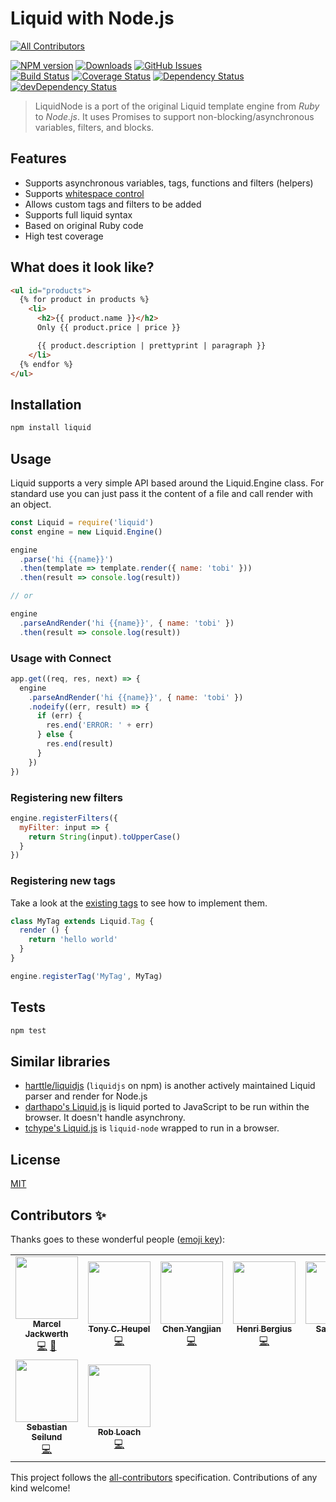 # Liquid with Node.js
<!-- ALL-CONTRIBUTORS-BADGE:START - Do not remove or modify this section -->
[![All Contributors](https://img.shields.io/badge/all_contributors-9-orange.svg?style=flat-square)](#contributors-)
<!-- ALL-CONTRIBUTORS-BADGE:END -->

[![NPM version](https://img.shields.io/npm/v/liquid-node.svg?style=flat)](https://www.npmjs.org/package/liquid-node)
[![Downloads](http://img.shields.io/npm/dm/liquid-node.svg?style=flat)](https://www.npmjs.org/package/liquid-node)
[![GitHub Issues](http://img.shields.io/github/issues/sirlantis/liquid-node.svg?style=flat)](https://github.com/sirlantis/liquid-node/issues)
<br>
[![Build Status](https://img.shields.io/travis/sirlantis/liquid-node.svg?style=flat)](https://travis-ci.org/sirlantis/liquid-node)
[![Coverage Status](https://img.shields.io/coveralls/sirlantis/liquid-node.svg?style=flat)](https://coveralls.io/r/sirlantis/liquid-node?branch=master)
[![Dependency Status](http://img.shields.io/david/sirlantis/liquid-node.svg?style=flat)](https://david-dm.org/sirlantis/liquid-node)
[![devDependency Status](http://img.shields.io/david/dev/sirlantis/liquid-node.svg?style=flat)](https://david-dm.org/sirlantis/liquid-node#info=devDependencies)

> LiquidNode is a port of the original Liquid template engine from *Ruby* to *Node.js*.
> It uses Promises to support non-blocking/asynchronous variables, filters, and blocks.

## Features

- Supports asynchronous variables, tags, functions and filters (helpers)
- Supports [whitespace control](https://shopify.github.io/liquid/basics/whitespace/)
- Allows custom tags and filters to be added
- Supports full liquid syntax
- Based on original Ruby code
- High test coverage

## What does it look like?

```html
<ul id="products">
  {% for product in products %}
    <li>
      <h2>{{ product.name }}</h2>
      Only {{ product.price | price }}

      {{ product.description | prettyprint | paragraph }}
    </li>
  {% endfor %}
</ul>
```

## Installation

```sh
npm install liquid
```

## Usage

Liquid supports a very simple API based around the Liquid.Engine class.
For standard use you can just pass it the content of a file and call render with an object.

```js
const Liquid = require('liquid')
const engine = new Liquid.Engine()

engine
  .parse('hi {{name}}')
  .then(template => template.render({ name: 'tobi' }))
  .then(result => console.log(result))

// or

engine
  .parseAndRender('hi {{name}}', { name: 'tobi' })
  .then(result => console.log(result))
```

### Usage with Connect

```js
app.get((req, res, next) => {
  engine
    .parseAndRender('hi {{name}}', { name: 'tobi' })
    .nodeify((err, result) => {
      if (err) {
        res.end('ERROR: ' + err)
      } else {
        res.end(result)
      }
    })
})
```

### Registering new filters

```javascript
engine.registerFilters({
  myFilter: input => {
    return String(input).toUpperCase()
  }
})
```

### Registering new tags

Take a look at the [existing tags](https://github.com/sirlantis/liquid-node/tree/master/lib/liquid/tags)
to see how to implement them.

```js
class MyTag extends Liquid.Tag {
  render () {
    return 'hello world'
  }
}

engine.registerTag('MyTag', MyTag)
```

## Tests

```sh
npm test
```

## Similar libraries

* [harttle/liquidjs](https://github.com/harttle/liquidjs) (`liquidjs` on npm) is another actively maintained Liquid parser and render for Node.js
* [darthapo's Liquid.js](https://github.com/darthapo/liquid.js) is liquid ported to JavaScript to be run within the browser. It doesn't handle asynchrony.
* [tchype's Liquid.js](https://github.com/tchype/liquid.js) is `liquid-node` wrapped to run in a browser.

## License

[MIT](http://www.opensource.org/licenses/MIT)

## Contributors ✨

Thanks goes to these wonderful people ([emoji key](https://allcontributors.org/docs/en/emoji-key)):

<!-- ALL-CONTRIBUTORS-LIST:START - Do not remove or modify this section -->
<!-- prettier-ignore-start -->
<!-- markdownlint-disable -->
<table>
  <tr>
    <td align="center"><a href="http://twitter.com/sirlantis"><img src="https://avatars1.githubusercontent.com/u/56807?v=4" width="100px;" alt=""/><br /><sub><b>Marcel Jackwerth</b></sub></a><br /><a href="https://github.com/docs/liquid/commits?author=sirlantis" title="Code">💻</a> <a href="https://github.com/docs/liquid/commits?author=sirlantis" title="Documentation">📖</a></td>
    <td align="center"><a href="https://github.com/tchype"><img src="https://avatars0.githubusercontent.com/u/236453?v=4" width="100px;" alt=""/><br /><sub><b>Tony C. Heupel</b></sub></a><br /><a href="https://github.com/docs/liquid/commits?author=tchype" title="Code">💻</a></td>
    <td align="center"><a href="http://cyj.me/"><img src="https://avatars0.githubusercontent.com/u/252317?v=4" width="100px;" alt=""/><br /><sub><b>Chen Yangjian</b></sub></a><br /><a href="https://github.com/docs/liquid/commits?author=cyjake" title="Code">💻</a></td>
    <td align="center"><a href="https://bergie.iki.fi/"><img src="https://avatars1.githubusercontent.com/u/3346?v=4" width="100px;" alt=""/><br /><sub><b>Henri Bergius</b></sub></a><br /><a href="https://github.com/docs/liquid/commits?author=bergie" title="Code">💻</a></td>
    <td align="center"><a href="https://samtiffin.com"><img src="https://avatars2.githubusercontent.com/u/4738037?v=4" width="100px;" alt=""/><br /><sub><b>Sam Tiffin</b></sub></a><br /><a href="https://github.com/docs/liquid/commits?author=samtiffin" title="Code">💻</a></td>
    <td align="center"><a href="https://github.com/kmctown"><img src="https://avatars0.githubusercontent.com/u/1482857?v=4" width="100px;" alt=""/><br /><sub><b>Kris Ciccarello</b></sub></a><br /><a href="https://github.com/docs/liquid/commits?author=kmctown" title="Code">💻</a></td>
    <td align="center"><a href="http://www.swashcap.com/"><img src="https://avatars1.githubusercontent.com/u/1858316?v=4" width="100px;" alt=""/><br /><sub><b>Cory Reed</b></sub></a><br /><a href="https://github.com/docs/liquid/commits?author=swashcap" title="Code">💻</a> <a href="#example-swashcap" title="Examples">💡</a> <a href="https://github.com/docs/liquid/commits?author=swashcap" title="Documentation">📖</a></td>
  </tr>
  <tr>
    <td align="center"><a href="http://www.sebastianseilund.com"><img src="https://avatars3.githubusercontent.com/u/744493?v=4" width="100px;" alt=""/><br /><sub><b>Sebastian Seilund</b></sub></a><br /><a href="https://github.com/docs/liquid/commits?author=sebastianseilund" title="Code">💻</a></td>
    <td align="center"><a href="https://robloach.net"><img src="https://avatars1.githubusercontent.com/u/25086?v=4" width="100px;" alt=""/><br /><sub><b>Rob Loach</b></sub></a><br /><a href="https://github.com/docs/liquid/commits?author=RobLoach" title="Code">💻</a></td>
  </tr>
</table>

<!-- markdownlint-enable -->
<!-- prettier-ignore-end -->
<!-- ALL-CONTRIBUTORS-LIST:END -->

This project follows the [all-contributors](https://github.com/all-contributors/all-contributors) specification. Contributions of any kind welcome!
